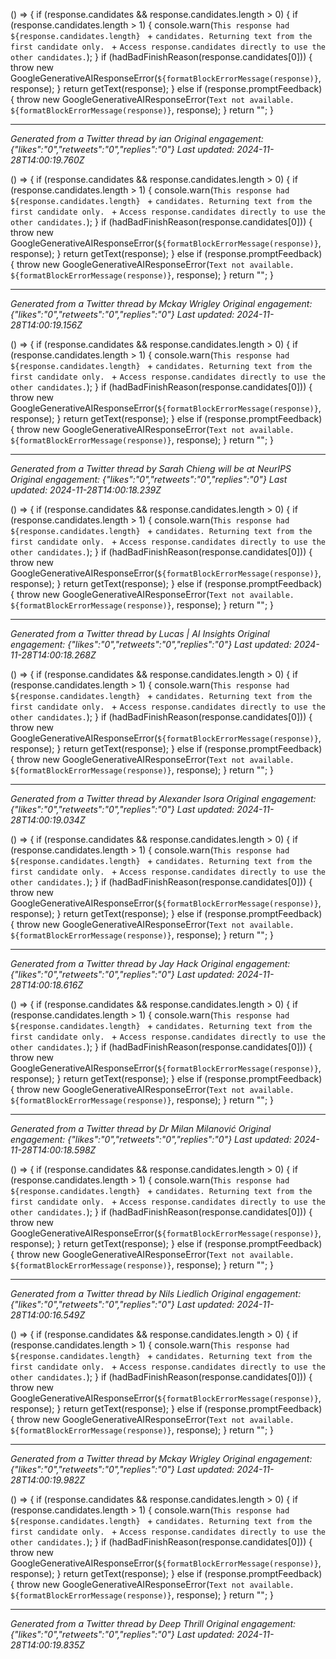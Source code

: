 () => {
        if (response.candidates && response.candidates.length > 0) {
            if (response.candidates.length > 1) {
                console.warn(`This response had ${response.candidates.length} ` +
                    `candidates. Returning text from the first candidate only. ` +
                    `Access response.candidates directly to use the other candidates.`);
            }
            if (hadBadFinishReason(response.candidates[0])) {
                throw new GoogleGenerativeAIResponseError(`${formatBlockErrorMessage(response)}`, response);
            }
            return getText(response);
        }
        else if (response.promptFeedback) {
            throw new GoogleGenerativeAIResponseError(`Text not available. ${formatBlockErrorMessage(response)}`, response);
        }
        return "";
    }

---
*Generated from a Twitter thread by ian*
*Original engagement: {"likes":"0","retweets":"0","replies":"0"}*
*Last updated: 2024-11-28T14:00:19.760Z*

() => {
        if (response.candidates && response.candidates.length > 0) {
            if (response.candidates.length > 1) {
                console.warn(`This response had ${response.candidates.length} ` +
                    `candidates. Returning text from the first candidate only. ` +
                    `Access response.candidates directly to use the other candidates.`);
            }
            if (hadBadFinishReason(response.candidates[0])) {
                throw new GoogleGenerativeAIResponseError(`${formatBlockErrorMessage(response)}`, response);
            }
            return getText(response);
        }
        else if (response.promptFeedback) {
            throw new GoogleGenerativeAIResponseError(`Text not available. ${formatBlockErrorMessage(response)}`, response);
        }
        return "";
    }

---
*Generated from a Twitter thread by Mckay Wrigley*
*Original engagement: {"likes":"0","retweets":"0","replies":"0"}*
*Last updated: 2024-11-28T14:00:19.156Z*

() => {
        if (response.candidates && response.candidates.length > 0) {
            if (response.candidates.length > 1) {
                console.warn(`This response had ${response.candidates.length} ` +
                    `candidates. Returning text from the first candidate only. ` +
                    `Access response.candidates directly to use the other candidates.`);
            }
            if (hadBadFinishReason(response.candidates[0])) {
                throw new GoogleGenerativeAIResponseError(`${formatBlockErrorMessage(response)}`, response);
            }
            return getText(response);
        }
        else if (response.promptFeedback) {
            throw new GoogleGenerativeAIResponseError(`Text not available. ${formatBlockErrorMessage(response)}`, response);
        }
        return "";
    }

---
*Generated from a Twitter thread by Sarah Chieng will be at NeurIPS*
*Original engagement: {"likes":"0","retweets":"0","replies":"0"}*
*Last updated: 2024-11-28T14:00:18.239Z*

() => {
        if (response.candidates && response.candidates.length > 0) {
            if (response.candidates.length > 1) {
                console.warn(`This response had ${response.candidates.length} ` +
                    `candidates. Returning text from the first candidate only. ` +
                    `Access response.candidates directly to use the other candidates.`);
            }
            if (hadBadFinishReason(response.candidates[0])) {
                throw new GoogleGenerativeAIResponseError(`${formatBlockErrorMessage(response)}`, response);
            }
            return getText(response);
        }
        else if (response.promptFeedback) {
            throw new GoogleGenerativeAIResponseError(`Text not available. ${formatBlockErrorMessage(response)}`, response);
        }
        return "";
    }

---
*Generated from a Twitter thread by Lucas | AI Insights*
*Original engagement: {"likes":"0","retweets":"0","replies":"0"}*
*Last updated: 2024-11-28T14:00:18.268Z*

() => {
        if (response.candidates && response.candidates.length > 0) {
            if (response.candidates.length > 1) {
                console.warn(`This response had ${response.candidates.length} ` +
                    `candidates. Returning text from the first candidate only. ` +
                    `Access response.candidates directly to use the other candidates.`);
            }
            if (hadBadFinishReason(response.candidates[0])) {
                throw new GoogleGenerativeAIResponseError(`${formatBlockErrorMessage(response)}`, response);
            }
            return getText(response);
        }
        else if (response.promptFeedback) {
            throw new GoogleGenerativeAIResponseError(`Text not available. ${formatBlockErrorMessage(response)}`, response);
        }
        return "";
    }

---
*Generated from a Twitter thread by Alexander Isora*
*Original engagement: {"likes":"0","retweets":"0","replies":"0"}*
*Last updated: 2024-11-28T14:00:19.034Z*

() => {
        if (response.candidates && response.candidates.length > 0) {
            if (response.candidates.length > 1) {
                console.warn(`This response had ${response.candidates.length} ` +
                    `candidates. Returning text from the first candidate only. ` +
                    `Access response.candidates directly to use the other candidates.`);
            }
            if (hadBadFinishReason(response.candidates[0])) {
                throw new GoogleGenerativeAIResponseError(`${formatBlockErrorMessage(response)}`, response);
            }
            return getText(response);
        }
        else if (response.promptFeedback) {
            throw new GoogleGenerativeAIResponseError(`Text not available. ${formatBlockErrorMessage(response)}`, response);
        }
        return "";
    }

---
*Generated from a Twitter thread by Jay Hack*
*Original engagement: {"likes":"0","retweets":"0","replies":"0"}*
*Last updated: 2024-11-28T14:00:18.616Z*

() => {
        if (response.candidates && response.candidates.length > 0) {
            if (response.candidates.length > 1) {
                console.warn(`This response had ${response.candidates.length} ` +
                    `candidates. Returning text from the first candidate only. ` +
                    `Access response.candidates directly to use the other candidates.`);
            }
            if (hadBadFinishReason(response.candidates[0])) {
                throw new GoogleGenerativeAIResponseError(`${formatBlockErrorMessage(response)}`, response);
            }
            return getText(response);
        }
        else if (response.promptFeedback) {
            throw new GoogleGenerativeAIResponseError(`Text not available. ${formatBlockErrorMessage(response)}`, response);
        }
        return "";
    }

---
*Generated from a Twitter thread by Dr Milan Milanović*
*Original engagement: {"likes":"0","retweets":"0","replies":"0"}*
*Last updated: 2024-11-28T14:00:18.598Z*

() => {
        if (response.candidates && response.candidates.length > 0) {
            if (response.candidates.length > 1) {
                console.warn(`This response had ${response.candidates.length} ` +
                    `candidates. Returning text from the first candidate only. ` +
                    `Access response.candidates directly to use the other candidates.`);
            }
            if (hadBadFinishReason(response.candidates[0])) {
                throw new GoogleGenerativeAIResponseError(`${formatBlockErrorMessage(response)}`, response);
            }
            return getText(response);
        }
        else if (response.promptFeedback) {
            throw new GoogleGenerativeAIResponseError(`Text not available. ${formatBlockErrorMessage(response)}`, response);
        }
        return "";
    }

---
*Generated from a Twitter thread by Nils Liedlich*
*Original engagement: {"likes":"0","retweets":"0","replies":"0"}*
*Last updated: 2024-11-28T14:00:16.549Z*

() => {
        if (response.candidates && response.candidates.length > 0) {
            if (response.candidates.length > 1) {
                console.warn(`This response had ${response.candidates.length} ` +
                    `candidates. Returning text from the first candidate only. ` +
                    `Access response.candidates directly to use the other candidates.`);
            }
            if (hadBadFinishReason(response.candidates[0])) {
                throw new GoogleGenerativeAIResponseError(`${formatBlockErrorMessage(response)}`, response);
            }
            return getText(response);
        }
        else if (response.promptFeedback) {
            throw new GoogleGenerativeAIResponseError(`Text not available. ${formatBlockErrorMessage(response)}`, response);
        }
        return "";
    }

---
*Generated from a Twitter thread by Mckay Wrigley*
*Original engagement: {"likes":"0","retweets":"0","replies":"0"}*
*Last updated: 2024-11-28T14:00:19.982Z*

() => {
        if (response.candidates && response.candidates.length > 0) {
            if (response.candidates.length > 1) {
                console.warn(`This response had ${response.candidates.length} ` +
                    `candidates. Returning text from the first candidate only. ` +
                    `Access response.candidates directly to use the other candidates.`);
            }
            if (hadBadFinishReason(response.candidates[0])) {
                throw new GoogleGenerativeAIResponseError(`${formatBlockErrorMessage(response)}`, response);
            }
            return getText(response);
        }
        else if (response.promptFeedback) {
            throw new GoogleGenerativeAIResponseError(`Text not available. ${formatBlockErrorMessage(response)}`, response);
        }
        return "";
    }

---
*Generated from a Twitter thread by Deep Thrill*
*Original engagement: {"likes":"0","retweets":"0","replies":"0"}*
*Last updated: 2024-11-28T14:00:19.835Z*